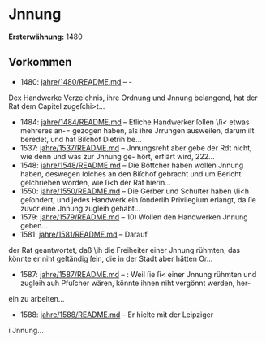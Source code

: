 # Jnnung

**Ersterwähnung:** 1480

## Vorkommen
- 1480: [jahre/1480/README.md](../jahre/1480/README.md) – -

Dex Handwerke Verzeichnis, ihre Ordnung und Jnnung
belangend, hat der Rat dem Capitel zugeſchi>t...
- 1484: [jahre/1484/README.md](../jahre/1484/README.md) – Etliche Handwerker ſollen \ſi< etwas mehreres an-=
gezogen haben, als ihre Jrrungen ausweiſen, darum iſt
beredet, und hat Biſchof Dietrih be...
- 1537: [jahre/1537/README.md](../jahre/1537/README.md) – Jnnungsreht aber
gebe der Rdt nicht, wie denn und was zur Jnnung ge-
hört, erflärt wird, 222...
- 1548: [jahre/1548/README.md](../jahre/1548/README.md) – Die Böttcher haben wollen Jnnung haben, deswegen
ſolches an den Biſchof gebracht und um Bericht geſchrieben
worden, wie ſi<h der Rat hierin...
- 1550: [jahre/1550/README.md](../jahre/1550/README.md) – Die Gerber und Schuſter haben \ſi<h geſondert, und
jedes Handwerk ein ſonderlih Privilegium erlangt, da ſie
zuvor eine Jnnung zugleih gehabt...
- 1579: [jahre/1579/README.md](../jahre/1579/README.md) – 10) Wollen den Handwerken Jnnung geben...
- 1581: [jahre/1581/README.md](../jahre/1581/README.md) – Darauf

der Rat geantwortet, daß \ih die Freiheiter einer Jnnung
rühmten, das könnte er niht geſtändig ſein, die in der
Stadt aber hätten Or...
- 1587: [jahre/1587/README.md](../jahre/1587/README.md) – : Weil ſie ſi< einer Jnnung rühmten und zugleih auh
Pfuſcher wären, könnte ihnen niht vergönnt werden, her-

ein zu arbeiten...
- 1588: [jahre/1588/README.md](../jahre/1588/README.md) – Er hielte mit der Leipziger

i Jnnung...
